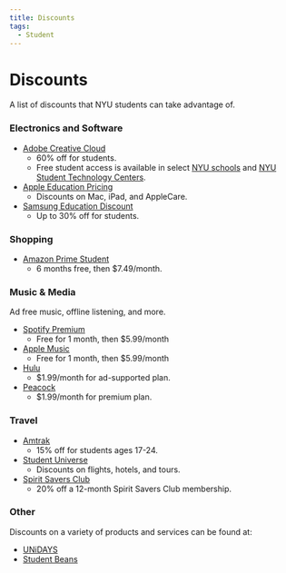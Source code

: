 ```yaml
---
title: Discounts
tags:
  - Student
---
```


# Discounts

A list of discounts that NYU students can take advantage of.

### Electronics and Software
- [Adobe Creative Cloud](https://www.adobe.com/creativecloud/buy/students.html)
    - 60% off for students. 
    - Free student access is available in select [NYU schools](https://kanbarftvproduction.hosting.nyu.edu/adobe-access-for-fall-21/) and [NYU Student Technology Centers](https://www.nyu.edu/life/information-technology/teaching-and-learning-services/studios-and-computing-labs/student-technology-centers-computer-labs.html). 
- [Apple Education Pricing](https://www.apple.com/us-hed/shop)
    - Discounts on Mac, iPad, and AppleCare.
- [Samsung Education Discount](https://www.samsung.com/us/shop/discount-program/education/)
    - Up to 30% off for students.
### Shopping
- [Amazon Prime Student](https://www.amazon.com/gp/help/customer/display.html?nodeId=GWMNXPTL3482JPHC)
    - 6 months free, then $7.49/month.
### Music & Media
Ad free music, offline listening, and more.
- [Spotify Premium](https://www.spotify.com/us/student/)
    - Free for 1 month, then $5.99/month
- [Apple Music](https://www.apple.com/apple-music/#plans)
    - Free for 1 month, then $5.99/month
- [Hulu](https://www.hulu.com/student)
    - $1.99/month for ad-supported plan.
- [Peacock](https://www.peacocktv.com/student)
    - $1.99/month for premium plan.
### Travel
- [Amtrak](https://www.amtrak.com/student-discounts)
    - 15% off for students ages 17-24.
- [Student Universe](https://www.studentuniverse.com/)
    - Discounts on flights, hotels, and tours.
- [Spirit Savers Club](https://www.spirit.com/savers-club)
    - 20% off a 12-month Spirit Savers Club membership. 
### Other
Discounts on a variety of products and services can be found at:

- [UNiDAYS](https://www.myunidays.com/US/en-US)
- [Student Beans](https://www.studentbeans.com/us)


    




